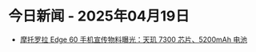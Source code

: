 # 今日新闻 - 2025年04月19日
- [摩托罗拉 Edge 60 手机宣传物料曝光：天玑 7300 芯片、5200mAh 电池](https://www.ithome.com/0/846/396.htm)
